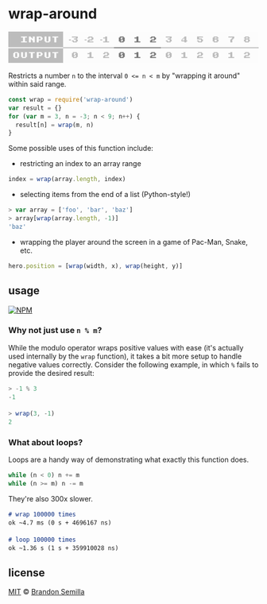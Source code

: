 # wrap-around
![table of values](table.png)

Restricts a number `n` to the interval `0 <= n < m` by "wrapping it around" within said range.
```js
const wrap = require('wrap-around')
var result = {}
for (var m = 3, n = -3; n < 9; n++) {
  result[n] = wrap(m, n)
}
```

Some possible uses of this function include:
- restricting an index to an array range
```js
index = wrap(array.length, index)
```
- selecting items from the end of a list (Python-style!)
```js
> var array = ['foo', 'bar', 'baz']
> array[wrap(array.length, -1)]
'baz'
```
- wrapping the player around the screen in a game of Pac-Man, Snake, etc.
```js
hero.position = [wrap(width, x), wrap(height, y)]
```

## usage
[![NPM](https://nodei.co/npm/wrap-around.png?mini)](https://www.npmjs.com/package/wrap-around)

### Why not just use `n % m`?
While the modulo operator wraps positive values with ease (it's actually used internally by the `wrap` function), it takes a bit more setup to handle negative values correctly. Consider the following example, in which `%` fails to provide the desired result:
```js
> -1 % 3
-1

> wrap(3, -1)
2
```

### What about loops?
Loops are a handy way of demonstrating what exactly this function does.
```js
while (n < 0) n += m
while (n >= m) n -= m
```

They're also 300x slower.
```md
# wrap 100000 times
ok ~4.7 ms (0 s + 4696167 ns)

# loop 100000 times
ok ~1.36 s (1 s + 359910028 ns)
```

## license
[MIT](https://opensource.org/licenses/MIT) © [Brandon Semilla](https://git.io/semibran)

